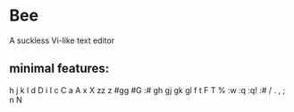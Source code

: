 # Bee

A suckless Vi-like text editor

## minimal features:
  h j k l
  d D i I c C a A
  x X
  zz z<CR>
  #gg #G :#
  gh gj gk gl
  f t F T %
  :w :q :q! :#
  / . , ; n N

